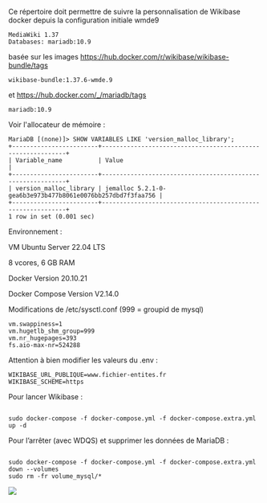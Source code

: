 <p>Ce répertoire doit permettre de suivre la personnalisation de Wikibase docker depuis la configuration initiale wmde9 </p>
<pre><code>MediaWiki 1.37 
Databases: mariadb:10.9
</code></pre>

<p>basée sur les images <a href="https://hub.docker.com/r/wikibase/wikibase-bundle/tags" title="Docker Hub">https://hub.docker.com/r/wikibase/wikibase-bundle/tags</a></p>
<pre><code>wikibase-bundle:1.37.6-wmde.9
</code></pre>

<p>et <a href="https://hub.docker.com/_/mariadb/tags" title="mariadb">https://hub.docker.com/_/mariadb/tags</a></p>
<pre><code>mariadb:10.9
</code></pre>

<p>Voir l'allocateur de mémoire :</p>
<pre><code>MariaDB [(none)]&gt; SHOW VARIABLES LIKE 'version_malloc_library';
+------------------------+------------------------------------------------------------+
| Variable_name          | Value                                                      |
+------------------------+------------------------------------------------------------+
| version_malloc_library | jemalloc 5.2.1-0-gea6b3e973b477b8061e0076bb257dbd7f3faa756 |
+------------------------+------------------------------------------------------------+
1 row in set (0.001 sec)
</code></pre>

Environnement : 

VM Ubuntu Server 22.04 LTS
 
8 vcores, 6 GB RAM

Docker Version 20.10.21

Docker Compose Version V2.14.0

Modifications de /etc/sysctl.conf (999 = groupid de mysql)

    vm.swappiness=1
	vm.hugetlb_shm_group=999
	vm.nr_hugepages=393
	fs.aio-max-nr=524288


Attention à bien modifier les valeurs du .env :  
<pre><code>WIKIBASE_URL_PUBLIQUE=www.fichier-entites.fr  
WIKIBASE_SCHEME=https
</code></pre>


Pour lancer Wikibase :
<pre><code>
sudo docker-compose -f docker-compose.yml -f docker-compose.extra.yml up -d  
</code></pre>

Pour l’arrêter (avec WDQS) et supprimer les données de MariaDB :  
<pre><code>
sudo docker-compose -f docker-compose.yml -f docker-compose.extra.yml down --volumes    
sudo rm -fr volume_mysql/*  
</code></pre>

[![](https://docs.google.com/drawings/d/e/2PACX-1vTMQu7OBaHg4f860AuCXSrhflxtFj5QXPD6nHWosEYLcVyILpyDS3hMcXZZgXWPj2z7gAutHRUHWz2n/pub?w=859&h=554)](https://docs.google.com/drawings/d/13AarshJKrtwH6Os5OPT__RXS_cfp4SKtkzeWBlA6nhY/edit?usp=sharing)


